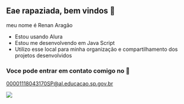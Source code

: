 ## Eae rapaziada, bem vindos 🙂

meu nome é Renan Aragão

- Estou usando Alura
- Estou me desenvolvendo em Java Script
- Utilizo esse local para minha organização e compartilhamento dos projetos desenvolvidos

### Voce pode entrar em contato comigo no 📧

00001118043170SP@al.educacao.sp.gov.br

  ![](https://media1.tenor.com/m/m2HlW_iClNUAAAAC/demon-slayer-kimetsu-no-yaiba.gif)

  
